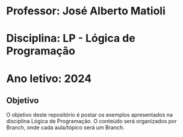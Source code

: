 # Professor: José Alberto Matioli
# Disciplina: LP - Lógica de Programação
# Ano letivo: 2024
## Objetivo
O objetivo deste repositório é postar os exemplos apresentados na disciplina Lógica de Programação. O conteúdo será organizados por Branch, onde cada aula/tópico será um Branch.
